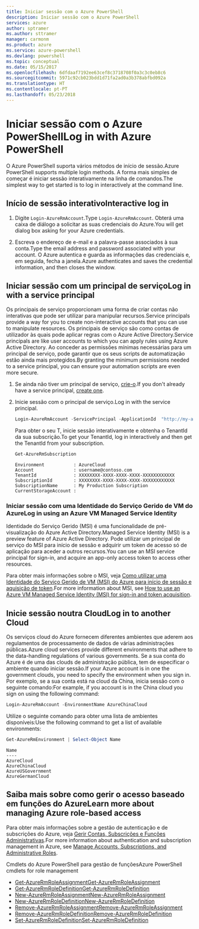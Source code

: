 ```yaml
---
title: Iniciar sessão com o Azure PowerShell
description: Iniciar sessão com o Azure PowerShell
services: azure
author: sptramer
ms.author: sttramer
manager: carmonm
ms.product: azure
ms.service: azure-powershell
ms.devlang: powershell
ms.topic: conceptual
ms.date: 05/15/2017
ms.openlocfilehash: 6dfdaaf7192ee63cef8c3718708f0a3c3c0eb8c6
ms.sourcegitcommit: 5971c92cb023bdd1d71fa2ad0a3b378abfbd092a
ms.translationtype: HT
ms.contentlocale: pt-PT
ms.lasthandoff: 05/23/2018
---
```

# <a name="log-in-with-azure-powershell"></a><span data-ttu-id="af955-103">Iniciar sessão com o Azure PowerShell</span><span class="sxs-lookup"><span data-stu-id="af955-103">Log in with Azure PowerShell</span></span>

<span data-ttu-id="af955-104">O Azure PowerShell suporta vários métodos de início de sessão.</span><span class="sxs-lookup"><span data-stu-id="af955-104">Azure PowerShell supports multiple login methods.</span></span> <span data-ttu-id="af955-105">A forma mais simples de começar é iniciar sessão interativamente na linha de comandos.</span><span class="sxs-lookup"><span data-stu-id="af955-105">The simplest way to get started is to log in interactively at the command line.</span></span>

## <a name="interactive-log-in"></a><span data-ttu-id="af955-106">Início de sessão interativo</span><span class="sxs-lookup"><span data-stu-id="af955-106">Interactive log in</span></span>

1. <span data-ttu-id="af955-107">Digite `Login-AzureRmAccount`.</span><span class="sxs-lookup"><span data-stu-id="af955-107">Type `Login-AzureRmAccount`.</span></span> <span data-ttu-id="af955-108">Obterá uma caixa de diálogo a solicitar as suas credenciais do Azure.</span><span class="sxs-lookup"><span data-stu-id="af955-108">You will get dialog box asking for your Azure credentials.</span></span>

2. <span data-ttu-id="af955-109">Escreva o endereço de e-mail e a palavra-passe associados à sua conta.</span><span class="sxs-lookup"><span data-stu-id="af955-109">Type the email address and password associated with your account.</span></span> <span data-ttu-id="af955-110">O Azure autentica e guarda as informações das credenciais e, em seguida, fecha a janela.</span><span class="sxs-lookup"><span data-stu-id="af955-110">Azure authenticates and saves the credential information, and then closes the window.</span></span>

## <a name="log-in-with-a-service-principal"></a><span data-ttu-id="af955-111">Iniciar sessão com um principal de serviço</span><span class="sxs-lookup"><span data-stu-id="af955-111">Log in with a service principal</span></span>

<span data-ttu-id="af955-112">Os principais de serviço proporcionam uma forma de criar contas não interativas que pode ser utilizar para manipular recursos.</span><span class="sxs-lookup"><span data-stu-id="af955-112">Service principals provide a way for you to create non-interactive accounts that you can use to manipulate resources.</span></span> <span data-ttu-id="af955-113">Os principais de serviço são como contas de utilizador às quais pode aplicar regras com o Azure Active Directory.</span><span class="sxs-lookup"><span data-stu-id="af955-113">Service principals are like user accounts to which you can apply rules using Azure Active Directory.</span></span> <span data-ttu-id="af955-114">Ao conceder as permissões mínimas necessárias para um principal de serviço, pode garantir que os seus scripts de automatização estão ainda mais protegidos.</span><span class="sxs-lookup"><span data-stu-id="af955-114">By granting the minimum permissions needed to a service principal, you can ensure your automation scripts are even more secure.</span></span>

1. <span data-ttu-id="af955-115">Se ainda não tiver um principal de serviço, [crie-o](create-azure-service-principal-azureps.md).</span><span class="sxs-lookup"><span data-stu-id="af955-115">If you don't already have a service principal, [create one](create-azure-service-principal-azureps.md).</span></span>

2. <span data-ttu-id="af955-116">Inicie sessão com o principal de serviço.</span><span class="sxs-lookup"><span data-stu-id="af955-116">Log in with the service principal.</span></span>

    ```powershell
    Login-AzureRmAccount -ServicePrincipal -ApplicationId  "http://my-app" -Credential $pscredential -TenantId $tenantid
    ```

    <span data-ttu-id="af955-117">Para obter o seu T, inicie sessão interativamente e obtenha o TenantId da sua subscrição.</span><span class="sxs-lookup"><span data-stu-id="af955-117">To get your TenantId, log in interactively and then get the TenantId from your subscription.</span></span>

    ```powershell
    Get-AzureRmSubscription
    ```

    ```
    Environment           : AzureCloud
    Account               : username@contoso.com
    TenantId              : XXXXXXXX-XXXX-XXXX-XXXX-XXXXXXXXXXXX
    SubscriptionId        : XXXXXXXX-XXXX-XXXX-XXXX-XXXXXXXXXXXX
    SubscriptionName      : My Production Subscription
    CurrentStorageAccount :
    ```

### <a name="log-in-using-an-azure-vm-managed-service-identity"></a><span data-ttu-id="af955-118">Iniciar sessão com uma Identidade do Serviço Gerido de VM do Azure</span><span class="sxs-lookup"><span data-stu-id="af955-118">Log in using an Azure VM Managed Service Identity</span></span>

<span data-ttu-id="af955-119">Identidade do Serviço Gerido (MSI) é uma funcionalidade de pré-visualização do Azure Active Directory.</span><span class="sxs-lookup"><span data-stu-id="af955-119">Managed Service Identity (MSI) is a preview feature of Azure Active Directory.</span></span> <span data-ttu-id="af955-120">Pode utilizar um principal de serviço do MSI para início de sessão e adquirir um token de acesso só de aplicação para aceder a outros recursos.</span><span class="sxs-lookup"><span data-stu-id="af955-120">You can use an MSI service principal for sign-in, and acquire an app-only access token to access other resources.</span></span>

<span data-ttu-id="af955-121">Para obter mais informações sobre o MSI, veja [Como utilizar uma Identidade do Serviço Gerido de VM (MSI) do Azure para início de sessão e aquisição de token](/azure/active-directory/msi-how-to-get-access-token-using-msi).</span><span class="sxs-lookup"><span data-stu-id="af955-121">For more information about MSI, see [How to use an Azure VM Managed Service Identity (MSI) for sign-in and token acquisition](/azure/active-directory/msi-how-to-get-access-token-using-msi).</span></span>

## <a name="log-in-to-another-cloud"></a><span data-ttu-id="af955-122">Inicie sessão noutra Cloud</span><span class="sxs-lookup"><span data-stu-id="af955-122">Log in to another Cloud</span></span>

<span data-ttu-id="af955-123">Os serviços cloud do Azure fornecem diferentes ambientes que aderem aos regulamentos de processamento de dados de várias administrações públicas.</span><span class="sxs-lookup"><span data-stu-id="af955-123">Azure cloud services provide different environments that adhere to the data-handling regulations of various governments.</span></span> <span data-ttu-id="af955-124">Se a sua conta do Azure é de uma das clouds de administração pública, tem de especificar o ambiente quando iniciar sessão.</span><span class="sxs-lookup"><span data-stu-id="af955-124">If your Azure account is in one the government clouds, you need to specify the environment when you sign in.</span></span> <span data-ttu-id="af955-125">Por exemplo, se a sua conta está na cloud da China, inicia sessão com o seguinte comando:</span><span class="sxs-lookup"><span data-stu-id="af955-125">For example, if you account is in the China cloud you sign on using the following command:</span></span>

```powershell
Login-AzureRmAccount -EnvironmentName AzureChinaCloud
```

<span data-ttu-id="af955-126">Utilize o seguinte comando para obter uma lista de ambientes disponíveis:</span><span class="sxs-lookup"><span data-stu-id="af955-126">Use the following command to get a list of available environments:</span></span>

```powershell
Get-AzureRmEnvironment | Select-Object Name
```

```
Name
----
AzureCloud
AzureChinaCloud
AzureUSGovernment
AzureGermanCloud
```

## <a name="learn-more-about-managing-azure-role-based-access"></a><span data-ttu-id="af955-127">Saiba mais sobre como gerir o acesso baseado em funções do Azure</span><span class="sxs-lookup"><span data-stu-id="af955-127">Learn more about managing Azure role-based access</span></span>

<span data-ttu-id="af955-128">Para obter mais informações sobre a gestão de autenticação e de subscrições do Azure, veja [Gerir Contas, Subscrições e Funções Administrativas](/azure/active-directory/role-based-access-control-configure).</span><span class="sxs-lookup"><span data-stu-id="af955-128">For more information about authentication and subscription management in Azure, see [Manage Accounts, Subscriptions, and Administrative Roles](/azure/active-directory/role-based-access-control-configure).</span></span>

<span data-ttu-id="af955-129">Cmdlets do Azure PowerShell para gestão de funções</span><span class="sxs-lookup"><span data-stu-id="af955-129">Azure PowerShell cmdlets for role management</span></span>

* [<span data-ttu-id="af955-130">Get-AzureRmRoleAssignment</span><span class="sxs-lookup"><span data-stu-id="af955-130">Get-AzureRmRoleAssignment</span></span>](/powershell/module/AzureRM.Resources/Get-AzureRmRoleAssignment)
* [<span data-ttu-id="af955-131">Get-AzureRmRoleDefinition</span><span class="sxs-lookup"><span data-stu-id="af955-131">Get-AzureRmRoleDefinition</span></span>](/powershell/module/AzureRM.Resources/Get-AzureRmRoleDefinition)
* [<span data-ttu-id="af955-132">New-AzureRmRoleAssignment</span><span class="sxs-lookup"><span data-stu-id="af955-132">New-AzureRmRoleAssignment</span></span>](/powershell/module/AzureRM.Resources/New-AzureRmRoleAssignment)
* [<span data-ttu-id="af955-133">New-AzureRmRoleDefinition</span><span class="sxs-lookup"><span data-stu-id="af955-133">New-AzureRmRoleDefinition</span></span>](/powershell/module/AzureRM.Resources/New-AzureRmRoleDefinition)
* [<span data-ttu-id="af955-134">Remove-AzureRmRoleAssignment</span><span class="sxs-lookup"><span data-stu-id="af955-134">Remove-AzureRmRoleAssignment</span></span>](/powershell/module/AzureRM.Resources/Remove-AzureRmRoleAssignment)
* [<span data-ttu-id="af955-135">Remove-AzureRmRoleDefinition</span><span class="sxs-lookup"><span data-stu-id="af955-135">Remove-AzureRmRoleDefinition</span></span>](/powershell/module/AzureRM.Resources/Remove-AzureRmRoleDefinition)
* [<span data-ttu-id="af955-136">Set-AzureRmRoleDefinition</span><span class="sxs-lookup"><span data-stu-id="af955-136">Set-AzureRmRoleDefinition</span></span>](/powershell/moduel/AzureRM.Resources/Set-AzureRmRoleDefinition)

